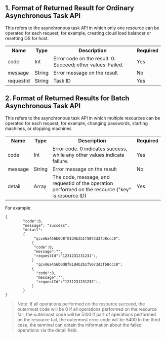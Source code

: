 ## 1. Format of Returned Result for Ordinary Asynchronous Task API
This refers to the asynchronous task API in which only one resource can be operated for each request, for example, creating cloud load balancer or resetting OS for host.
<table class="t">
<tbody><tr>
<th> <b>Name</b>
</th><th> <b>Type</b>
</th><th> <b>Description</b>
</th><th> <b>Required</b>
</th></tr>
<tr>
<td> code
</td><td> Int
</td><td> Error code on the result. 0: Succeed; other values: Failed.
</td><td> Yes
</td></tr>
<tr>
<td> message
</td><td> String
</td><td> Error message on the result
</td><td> No
</td></tr>
<tr>
<td> requestId
</td><td> String
</td><td> Task ID
</td><td> Yes
</td></tr></tbody></table>

## 2. Format of Returned Results for Batch Asynchronous Task API
This refers to the asynchronous task API in which multiple resources can be operated for each request, for example, changing passwords, starting machines, or stopping machines.
<table class="t">
<tbody><tr>
<th> <b>Name</b>
</th><th> <b>Type</b>
</th><th> <b>Description</b>
</th><th> <b>Required</b>
</th></tr>
<tr>
<td> code
</td><td> Int
</td><td> Error code. 0 indicates success, while any other values indicate failure.
</td><td> Yes
</td></tr>
<tr>
<td> message
</td><td> String
</td><td> Error message on the result
</td><td> No
</td></tr>
<tr>
<td> detail
</td><td> Array
</td><td> The code, message, and requestId of the operation performed on the resource ("key" is resource ID)
</td><td> Yes
</td></tr></tbody></table>

For example:

```
{
        "code":0,
        "message": "success",
        "detail":
        {
             "qcvm6a456b0d8f01d4b2b1f5073d3fb8ccc0":
            {
             "code":0,
             "message":"",
             "requestId":"1231231231231":,
            }
              "qcvm6a456b0d8f01d4b2b1f5073d3fb8ccc0":
            {
              "code":0,
              "message":"",
              "requestId":"1231231231232":,
            }
        }
}
```
>Note:
If all operations performed on the resource succeed, the outermost code will be 0
If all operations performed on the resource fail, the outermost code will be 5100
If part of operations performed on the resource fail, the outermost error code will be 5400
In the third case, the terminal can obtain the information about the failed operations via the detail field.
